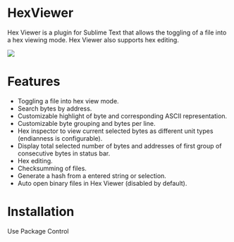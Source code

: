 # HexViewer
Hex Viewer is a plugin for Sublime Text that allows the toggling of a file into a hex viewing mode.  Hex Viewer also supports hex editing.

<img src="http://dl.dropbox.com/u/342698/HexViewer/preview.png" border="0"/>

# Features
- Toggling a file into hex view mode.
- Search bytes by address.
- Customizable highlight of byte and corresponding ASCII representation.
- Customizable byte grouping and bytes per line.
- Hex inspector to view current selected bytes as different unit types (endianness is configurable).
- Display total selected number of bytes and addresses of first group of consecutive bytes in status bar.
- Hex editing.
- Checksumming of files.
- Generate a hash from a entered string or selection.
- Auto open binary files in Hex Viewer (disabled by default).

# Installation
Use Package Control
